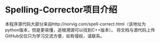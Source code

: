 # Spelling-Corrector项目介绍
本程序源代码大部分来自http://norvig.com/spell-correct.html（该地址为python版本，但是更易懂，追根溯源可以找到C++版本）。
将文档与源代码上传GitHub仅仅只为学习交流方便，如有侵权，请联系。

